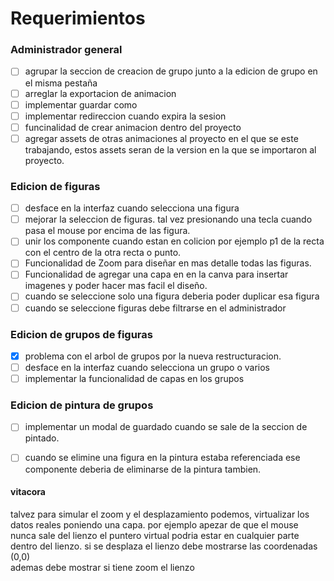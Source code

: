 # Requerimientos

### Administrador general

- [ ] agrupar la seccion de creacion de grupo junto a la edicion de grupo en el misma pestaña
- [ ] arreglar la exportacion de animacion
- [ ] implementar guardar como
- [ ] implementar redireccion cuando expira la sesion
- [ ] funcinalidad de crear animacion dentro del proyecto
- [ ] agregar assets de otras animaciones al proyecto en el que se este trabajando, estos assets seran de la version en la 
que se importaron al proyecto.

### Edicion de figuras

- [ ] desface en la interfaz cuando selecciona una figura
- [ ] mejorar la seleccion de figuras. tal vez presionando una tecla cuando pasa el mouse por encima de las figura.
- [ ] unir los componente cuando estan en colicion por ejemplo p1 de la recta con el centro de la otra recta  o punto.
- [ ] Funcionalidad de Zoom para diseñar en mas detalle todas las figuras.
- [ ] Funcionalidad de agregar una capa en en la canva para insertar imagenes y poder hacer mas facil el diseño.
- [ ] cuando se seleccione solo una figura deberia poder duplicar esa figura
- [ ] cuando se seleccione figuras debe filtrarse en el administrador

### Edicion de grupos de figuras

- [x] problema con el arbol de grupos por la nueva restructuracion.
- [ ] desface en la interfaz cuando selecciona un grupo o varios
- [ ] implementar la funcionalidad de capas en los grupos

### Edicion de pintura de grupos

- [ ] implementar un modal de guardado cuando se sale de la seccion de pintado.
- [ ] cuando se elimine una figura en la pintura estaba referenciada ese componente deberia de eliminarse de la pintura tambien.


#### vitacora

talvez para simular el zoom y el desplazamiento podemos, virtualizar los datos reales poniendo una capa. por ejemplo
apezar de que el mouse nunca sale del lienzo el puntero virtual podria estar en cualquier parte dentro del lienzo.
  si se desplaza el lienzo debe mostrarse las coordenadas (0,0)  
  ademas debe mostrar si tiene zoom el lienzo